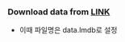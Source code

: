 ### Download data from [LINK](https://drive.google.com/file/d/1AdRez48qlWMzWRcsuCOCW6WCSMApwW9t/view?usp=sharing)
 - 이때 파일명은 data.lmdb로 설정
